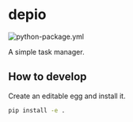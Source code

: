 # depio
![python-package.yml](https://github.com/noppelmax/depio/actions/workflows/python-package.yml/badge.svg)

A simple task manager.


## How to develop
Create an editable egg and install it.

```bash
pip install -e .
```
